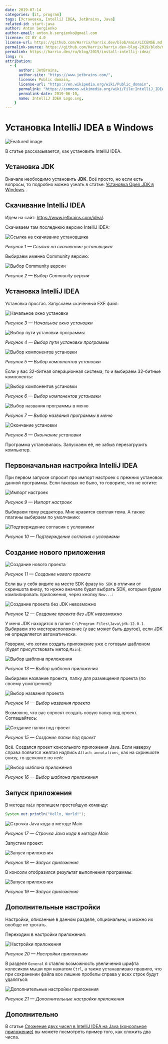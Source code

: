 ```yaml
---
date: 2019-07-14
categories: [it, program]
tags: [Установка, IntelliJ IDEA, JetBrains, Java]
related-id: start-java
author: Anton Sergienko
author-email: anton.b.sergienko@gmail.com
license: CC BY 4.0
license-url: https://github.com/Harrix/harrix.dev/blob/main/LICENSE.md
permalink-source: https://github.com/Harrix/harrix.dev-blog-2019/blob/main/install-intellij-idea/install-intellij-idea.md
permalink: https://harrix.dev/ru/blog/2019/install-intellij-idea/
lang: ru
attribution:
  - {
      author: JetBrains,
      author-site: "https://www.jetbrains.com/",
      license: Public domain,
      license-url: "https://en.wikipedia.org/wiki/Public_domain",
      permalink: "https://commons.wikimedia.org/wiki/File:IntelliJ_IDEA_Logo.svg",
      permalink-date: 2019-06-10,
      name: IntelliJ IDEA Logo.svg,
    }
---
```


# Установка IntelliJ IDEA в Windows

![Featured image](featured-image.svg)

В статье рассказывается, как установить IntelliJ IDEA.

## Установка JDK

Вначале необходимо установить **JDK**. Всё просто, но если есть вопросы, то подробно можно узнать в статье: [Установка Open JDK в Windows](https://github.com/Harrix/harrix.dev-blog-2021/blob/main/install-open-jdk-on-windows/install-open-jdk-on-windows.md) <!-- https://harrix.dev/ru/blog/2021/install-open-jdk-on-windows/ -->.

## Скачивание IntelliJ IDEA

Идем на сайт: <https://www.jetbrains.com/idea/>.

Скачиваем там последнюю версию IntelliJ IDEA:

![Ссылка на скачивание установщика](img/download_01.png)

_Рисунок 1 — Ссылка на скачивание установщика_

Выбираем именно Community версию:

![Выбор Community версии](img/download_02.png)

_Рисунок 2 — Выбор Community версии_

## Установка IntelliJ IDEA

Установка простая. Запускаем скаченный EXE файл:

![Начальное окно установки](img/install_01.png)

_Рисунок 3 — Начальное окно установки_

![Выбор пути установки программы](img/install_02.png)

_Рисунок 4 — Выбор пути установки программы_

![Выбор компонентов установки](img/install_03.png)

_Рисунок 5 — Выбор компонентов установки_

Если у вас 32-битная операционная система, то и выбираем 32-битные компоненты:

![Выбор компонентов установки](img/install_04.png)

_Рисунок 6 — Выбор компонентов установки_

![Выбор названия программы в меню](img/install_05.png)

_Рисунок 7 — Выбор названия программы в меню_

![Окончание установки](img/install_06.png)

_Рисунок 8 — Окончание установки_

Программа установилась. Запускаем её, не забыв перезагрузить компьютер.

## Первоначальная настройка IntelliJ IDEA

При первом запуске спросит про импорт настроек с прежних установок данной программы. Если таковых не было, то говорите, что не хотите:

![Импорт настроек](img/config_01.png)

_Рисунок 9 — Импорт настроек_

Выбираем тему редактора. Мне нравится светлая тема. А также плагины выбираем по умолчанию:

![Подтверждение согласия с условиями](img/config_02.png)

_Рисунок 10 — Подтверждение согласия с условиями_

## Создание нового приложения

![Создание нового проекта](img/new-project_01.png)

_Рисунок 11 — Создание нового проекта_

Если вы у себя видите на месте SDK фразу `No SDK` в отличии от скриншота внизу, то нужно вначале будет выбрать SDK, которым будем компилировать приложения, через кнопку `New...`:

![Создание проекта без JDK невозможно](img/new-project_02.png)

_Рисунок 12 — Создание проекта без JDK невозможно_

У меня JDK находится в папке `C:\Program Files\Java\jdk-12.0.1`. Выбираем это месторасположение (у вас может быть другое), если JDK не определяется автоматически.

Говорим, что хотим создать приложение уже с готовым шаблоном (будет присутствовать метод `Main`):

![Выбор шаблона приложения](img/new-project_03.png)

_Рисунок 13 — Выбор шаблона приложения_

Выбираем название проекта, папку для размещения проекта (по своему усмотрению):

![Выбор названия проекта](img/new-project_04.png)

_Рисунок 14 — Выбор названия проекта_

Возможно, что вас спросят создать новую папку под проект. Соглашайтесь:

![Создание папки под проект](img/new-project_05.png)

_Рисунок 15 — Создание папки под проект_

Всё. Создался проект консольного приложения Java. Если наверху справа появится желтая надпись `Attach annotations`, как на скриншоте внизу, то щелкните по ней:

![Выбор шаблона приложения](img/new-project_06.png)

_Рисунок 16 — Выбор шаблона приложения_

## Запуск приложения

В методе `main` пропишем простейшую команду:

```java
System.out.println("Hello, World!");
```

![Строчка Java кода в методе Main](img/java.png)

_Рисунок 17 — Строчка Java кода в методе Main_

Запустим проект:

![Запуск приложения](img/run_01.png)

_Рисунок 18 — Запуск приложения_

В консоли отобразился результат выполнения программы:

![Запуск приложения](img/run_02.png)

_Рисунок 19 — Запуск приложения_

## Дополнительные настройки

Настройки, описанные в данном разделе, опциональны, и можно их вообще не трогать.

Переходим в настройки приложения:

![Настройки приложения](img/config_03.png)

_Рисунок 20 — Настройки приложения_

В разделе `General` я ставлю возможность увеличения шрифта колесиком мыши при нажатом `Ctrl`, а также устанавливаю правило, что при сохранении файла все лишние пробелы справа у всех строк будут удаляться:

![Дополнительные настройки приложения](img/config_04.png)

_Рисунок 21 — Дополнительные настройки приложения_

## Дополнительно

В статье [Сложение двух чисел в IntelliJ IDEA на Java (консольное приложение)](https://github.com/Harrix/harrix.dev-blog-2019/blob/main/add-2-num-intellij-idea/add-2-num-intellij-idea.md) <!-- https://harrix.dev/ru/blog/2019/add-2-num-intellij-idea/ --> вы можете посмотреть пример того, как сложить два числа.
